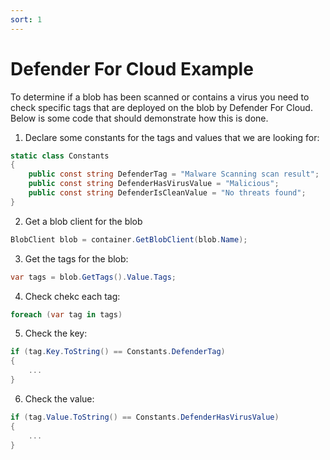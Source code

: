 ```yaml
---
sort: 1
---
```


# Defender For Cloud Example

To determine if a blob has been scanned or contains a virus you need to check specific tags that are deployed on the blob by Defender For Cloud.
Below is some code that should demonstrate how this is done.


1.	Declare some constants for the tags and values that we are looking for:

```C#
static class Constants
{
    public const string DefenderTag = "Malware Scanning scan result";
	public const string DefenderHasVirusValue = "Malicious";
	public const string DefenderIsCleanValue = "No threats found";
}
```
	

2.	Get a blob client for the blob

```C#
BlobClient blob = container.GetBlobClient(blob.Name);
```
	

3.	Get the tags for the blob:

```C#
var tags = blob.GetTags().Value.Tags;
```
	

4.	Check chekc each tag:

```C#
foreach (var tag in tags)
```
	

5.	Check the key:

```C#
if (tag.Key.ToString() == Constants.DefenderTag)
{
    ...
}
```
       


6.	Check the value:
	
```C#
if (tag.Value.ToString() == Constants.DefenderHasVirusValue)
{
    ...
}
```

